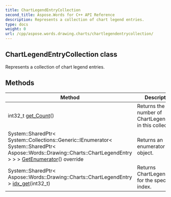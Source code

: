 ```yaml
---
title: ChartLegendEntryCollection
second_title: Aspose.Words for C++ API Reference
description: Represents a collection of chart legend entries. 
type: docs
weight: 0
url: /cpp/aspose.words.drawing.charts/chartlegendentrycollection/
---
```

## ChartLegendEntryCollection class


Represents a collection of chart legend entries. 

## Methods

| Method | Description |
| --- | --- |
| int32_t [get_Count](./get_count/)() | Returns the number of ChartLegendEntry in this collection.  |
| System::SharedPtr< System::Collections::Generic::IEnumerator< System::SharedPtr< Aspose::Words::Drawing::Charts::ChartLegendEntry > > > [GetEnumerator](./getenumerator/)() override | Returns an enumerator object.  |
| System::SharedPtr< Aspose::Words::Drawing::Charts::ChartLegendEntry > [idx_get](./idx_get/)(int32_t) | Returns ChartLegendEntry for the specified index.  |
